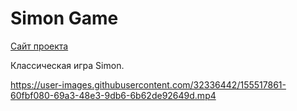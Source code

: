 # Simon Game

[Сайт проекта](https://jazzmandv.github.io/simon-app/)

Классическая игра Simon.

https://user-images.githubusercontent.com/32336442/155517861-60fbf080-69a3-48e3-9db6-6b62de92649d.mp4
